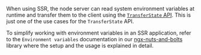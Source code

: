 When using SSR, the node server can read system environment variables at runtime and transfer them to the client using
the [`TransferState` API](https://angular.dev/api/core/TransferState). This is just one of the use cases for
the `TransferState` API.

To simplify working with environment variables in an SSR application, refer to the `Environment variables` documentation
in our [ngx-nuts-and-bolts](https://infinum.github.io/ngx-nuts-and-bolts/docs/environment-variables#232-for-ssr--angular-universal-apps) library where the setup and the usage is explained in detail.
